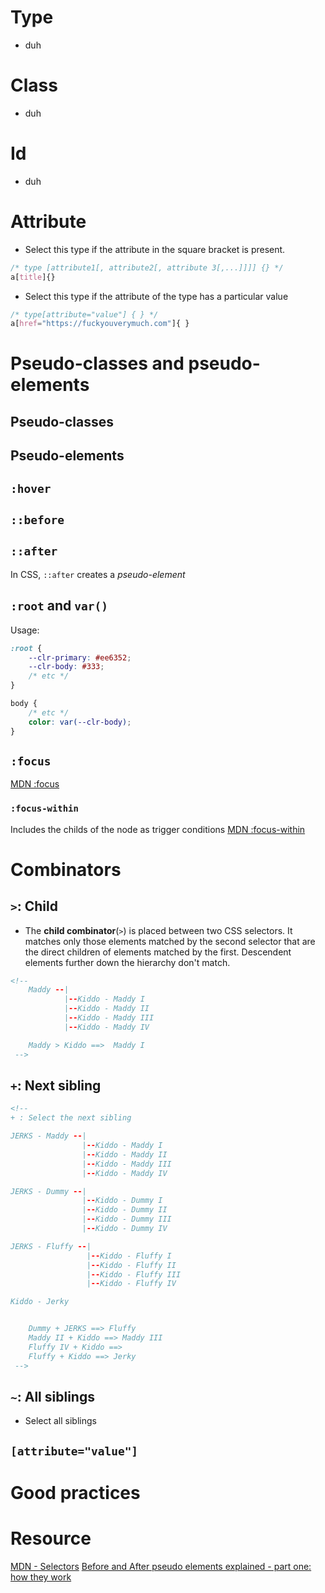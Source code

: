 # Type
- duh
# Class
- duh
# Id
- duh
# Attribute
- Select this type if the attribute in the square bracket is present.
```css
/* type [attribute1[, attribute2[, attribute 3[,...]]]] {} */
a[title]{}
```
- Select this type if the attribute of the type has a particular value
```css
/* type[attribute="value"] { } */
a[href="https://fuckyouverymuch.com"]{ }
```
# Pseudo-classes and pseudo-elements
## Pseudo-classes
## Pseudo-elements
## ```:hover```
## ```::before```
## ```::after```
In CSS, ```::after``` creates a *pseudo-element*
## ```:root``` and ```var()```
Usage:
```css
:root {
    --clr-primary: #ee6352;
    --clr-body: #333;
    /* etc */
}

body {
    /* etc */
    color: var(--clr-body);
}

```
## ```:focus```
[MDN :focus](https://developer.mozilla.org/en-US/docs/Web/CSS/:focus)
### ```:focus-within```
Includes the childs of the node as trigger conditions
[MDN :focus-within](https://developer.mozilla.org/en-US/docs/Web/CSS/:focus-within)

# Combinators
## ```>```: Child
- The **child combinator**(```>```) is placed between two CSS selectors. It matches only those elements matched by the second selector that are the direct children of elements matched by the first. Descendent elements further down the hierarchy don't match.
```html
<!-- 
    Maddy --|
            |--Kiddo - Maddy I
            |--Kiddo - Maddy II
            |--Kiddo - Maddy III
            |--Kiddo - Maddy IV

    Maddy > Kiddo ==>  Maddy I
 -->
```
## ```+```: Next sibling
```html
<!-- 
+ : Select the next sibling

JERKS - Maddy --|
                |--Kiddo - Maddy I
                |--Kiddo - Maddy II
                |--Kiddo - Maddy III
                |--Kiddo - Maddy IV

JERKS - Dummy --|
                |--Kiddo - Dummy I
                |--Kiddo - Dummy II
                |--Kiddo - Dummy III
                |--Kiddo - Dummy IV

JERKS - Fluffy --|
                 |--Kiddo - Fluffy I
                 |--Kiddo - Fluffy II
                 |--Kiddo - Fluffy III
                 |--Kiddo - Fluffy IV

Kiddo - Jerky


    Dummy + JERKS ==> Fluffy
    Maddy II + Kiddo ==> Maddy III
    Fluffy IV + Kiddo ==> 
    Fluffy + Kiddo ==> Jerky
 -->
```
## ```~```: All siblings
- Select all siblings
## ```[attribute="value"]```


# Good practices

# Resource
[MDN - Selectors](https://developer.mozilla.org/en-US/docs/Learn/CSS/Building_blocks/Selectors)
[Before and After pseudo elements explained - part one: how they work](https://www.youtube.com/watch?v=zGiirUiWslI)